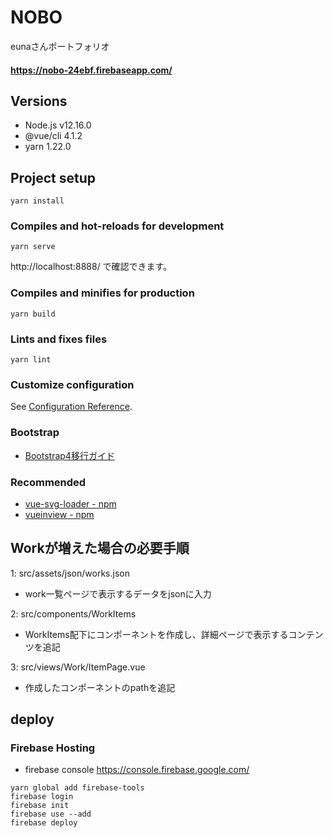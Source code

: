 # NOBO
eunaさんポートフォリオ
#### https://nobo-24ebf.firebaseapp.com/

## Versions
* Node.js v12.16.0
* @vue/cli 4.1.2
* yarn 1.22.0

## Project setup
```
yarn install
```

### Compiles and hot-reloads for development
```
yarn serve
```
http://localhost:8888/ で確認できます。

### Compiles and minifies for production
```
yarn build
```

### Lints and fixes files
```
yarn lint
```

### Customize configuration
See [Configuration Reference](https://cli.vuejs.org/config/).

### Bootstrap
* [Bootstrap4移行ガイド](https://cccabinet.jpn.org/bootstrap4/#summary)

### Recommended
* [vue-svg-loader - npm](https://www.npmjs.com/package/vue-svg-loader)
* [vueinview - npm](https://www.npmjs.com/package/vueinview)

## Workが増えた場合の必要手順

1: src/assets/json/works.json
* work一覧ページで表示するデータをjsonに入力

2: src/components/WorkItems
* WorkItems配下にコンポーネントを作成し、詳細ページで表示するコンテンツを追記

3: src/views/Work/ItemPage.vue
* 作成したコンポーネントのpathを追記

## deploy
### Firebase Hosting
* firebase console
https://console.firebase.google.com/

```
yarn global add firebase-tools
firebase login
firebase init
firebase use --add
firebase deploy
```
